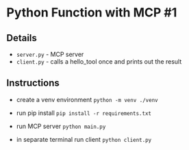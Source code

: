 # Python Function with MCP #1
## Details
- `server.py` - MCP server
- `client.py` - calls a hello_tool once and prints out the
result

## Instructions
- create a venv environment
`python -m venv ./venv`

- run pip install
`pip install -r requirements.txt`

- run MCP server
`python main.py`

- in separate terminal run client
`python client.py`
